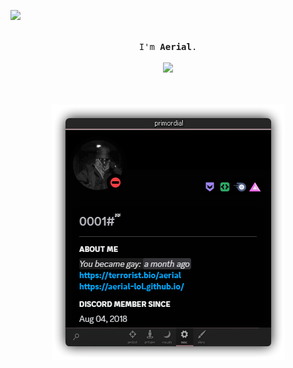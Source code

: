 ![](https://terrorist.bio/aerial)

<p align="center">
  <br>
  <samp>
    I'm <b><a rel="nofollow noopener noreferrer" target="_blank">Aerial</a></b>.
    <br><br>

<img src="https://tenor.com/view/%D1%86%D0%B5%D0%BB%D1%83%D0%B9%D1%82%D0%B5%D0%BC%D0%BE%D0%BD%D0%B8%D1%82%D0%BE%D1%80%D1%8B%D1%8F%D0%B2%D1%81%D0%B5%D1%82%D0%B8-%D0%BA%D0%BE%D1%82%D0%BC%D0%B5%D0%BC-%D1%86%D0%B5%D0%BB%D1%83%D0%B9%D1%82%D0%B5%D0%BC%D0%BE%D0%BD%D0%B8%D1%82%D0%BE%D1%80%D1%8B-%D1%8F%D0%B2%D1%81%D0%B5%D1%82%D0%B8-%D1%81%D1%8B%D0%BD%D1%84%D0%B5%D1%80%D0%BC%D0%B5%D1%80%D0%B0-gif-27315805)" data-aspect-ratio="0.959375" data-width="30%">

<p align="center">
  <br><br>
  <img src="666.png">
</p>
